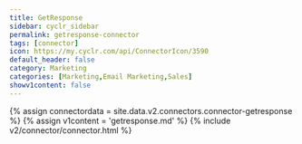 ```yaml
---
title: GetResponse
sidebar: cyclr_sidebar
permalink: getresponse-connector
tags: [connector]
icon: https://my.cyclr.com/api/ConnectorIcon/3590
default_header: false
category: Marketing
categories: [Marketing,Email Marketing,Sales]
showv1content: false
---
```

{% assign connectordata = site.data.v2.connectors.connector-getresponse %}
{% assign v1content = 'getresponse.md' %}
{% include v2/connector/connector.html %}	